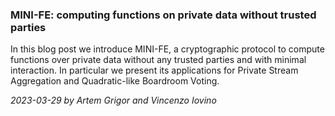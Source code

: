 ### MINI-FE: computing functions on private data without trusted parties

In this blog post we introduce MINI-FE, a cryptographic protocol to compute functions over private data without any trusted parties and with minimal interaction. In particular we present its applications for Private Stream Aggregation and Quadratic-like Boardroom Voting.

*2023-03-29 by Artem Grigor and Vincenzo Iovino*
